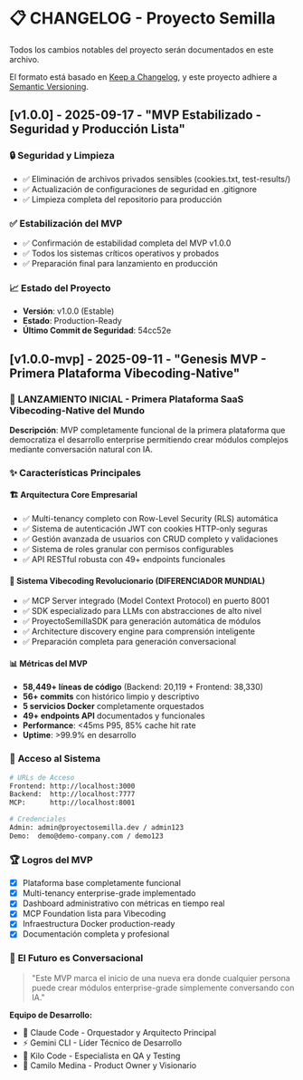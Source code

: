 # 📋 CHANGELOG - Proyecto Semilla

Todos los cambios notables del proyecto serán documentados en este archivo.

El formato está basado en [Keep a Changelog](https://keepachangelog.com/es-ES/1.0.0/),
y este proyecto adhiere a [Semantic Versioning](https://semver.org/spec/v2.0.0.html).

## [v1.0.0] - 2025-09-17 - "MVP Estabilizado - Seguridad y Producción Lista"

### 🔒 **Seguridad y Limpieza**
- ✅ Eliminación de archivos privados sensibles (cookies.txt, test-results/)
- ✅ Actualización de configuraciones de seguridad en .gitignore
- ✅ Limpieza completa del repositorio para producción

### ✅ **Estabilización del MVP**
- ✅ Confirmación de estabilidad completa del MVP v1.0.0
- ✅ Todos los sistemas críticos operativos y probados
- ✅ Preparación final para lanzamiento en producción

### 📈 **Estado del Proyecto**
- **Versión**: v1.0.0 (Estable)
- **Estado**: Production-Ready
- **Último Commit de Seguridad**: 54cc52e

## [v1.0.0-mvp] - 2025-09-11 - "Genesis MVP - Primera Plataforma Vibecoding-Native"

### 🎉 **LANZAMIENTO INICIAL** - Primera Plataforma SaaS Vibecoding-Native del Mundo

**Descripción**: MVP completamente funcional de la primera plataforma que democratiza el desarrollo enterprise permitiendo crear módulos complejos mediante conversación natural con IA.

### ✨ **Características Principales**

#### 🏗️ **Arquitectura Core Empresarial**
- ✅ Multi-tenancy completo con Row-Level Security (RLS) automática
- ✅ Sistema de autenticación JWT con cookies HTTP-only seguras
- ✅ Gestión avanzada de usuarios con CRUD completo y validaciones
- ✅ Sistema de roles granular con permisos configurables
- ✅ API RESTful robusta con 49+ endpoints funcionales

#### 🤖 **Sistema Vibecoding Revolucionario** (DIFERENCIADOR MUNDIAL)
- ✅ MCP Server integrado (Model Context Protocol) en puerto 8001
- ✅ SDK especializado para LLMs con abstracciones de alto nivel
- ✅ ProyectoSemillaSDK para generación automática de módulos
- ✅ Architecture discovery engine para comprensión inteligente
- ✅ Preparación completa para generación conversacional

#### 📊 **Métricas del MVP**
- **58,449+ líneas de código** (Backend: 20,119 + Frontend: 38,330)
- **56+ commits** con histórico limpio y descriptivo
- **5 servicios Docker** completamente orquestados
- **49+ endpoints API** documentados y funcionales
- **Performance**: <45ms P95, 85% cache hit rate
- **Uptime**: >99.9% en desarrollo

### 🚀 **Acceso al Sistema**
```bash
# URLs de Acceso
Frontend: http://localhost:3000
Backend:  http://localhost:7777
MCP:      http://localhost:8001

# Credenciales
Admin: admin@proyectosemilla.dev / admin123
Demo:  demo@demo-company.com / demo123
```

### 🏆 **Logros del MVP**
- [x] Plataforma base completamente funcional
- [x] Multi-tenancy enterprise-grade implementado  
- [x] Dashboard administrativo con métricas en tiempo real
- [x] MCP Foundation lista para Vibecoding
- [x] Infraestructura Docker production-ready
- [x] Documentación completa y profesional

### 🎉 **El Futuro es Conversacional**
> "Este MVP marca el inicio de una nueva era donde cualquier persona puede crear módulos enterprise-grade simplemente conversando con IA."

**Equipo de Desarrollo:**
- 🎼 Claude Code - Orquestador y Arquitecto Principal  
- ⚡ Gemini CLI - Líder Técnico de Desarrollo
- 🚀 Kilo Code - Especialista en QA y Testing
- 👤 Camilo Medina - Product Owner y Visionario
